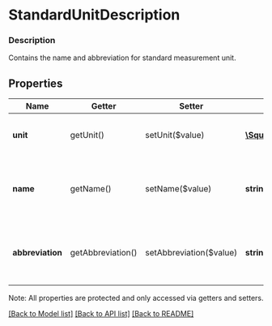 # StandardUnitDescription

### Description

Contains the name and abbreviation for standard measurement unit.

## Properties
Name | Getter | Setter | Type | Description | Notes
------------ | ------------- | ------------- | ------------- | ------------- | -------------
**unit** | getUnit() | setUnit($value) | [**\SquareConnect\Model\MeasurementUnit**](MeasurementUnit.md) | Identifies the measurement unit being described. | [optional] 
**name** | getName() | setName($value) | **string** | UI display name of the measurement unit. For example, &#39;Pound&#39;. | [optional] 
**abbreviation** | getAbbreviation() | setAbbreviation($value) | **string** | UI display abbreviation for the measurement unit. For example, &#39;lb&#39;. | [optional] 

Note: All properties are protected and only accessed via getters and setters.

[[Back to Model list]](../../README.md#documentation-for-models) [[Back to API list]](../../README.md#documentation-for-api-endpoints) [[Back to README]](../../README.md)

